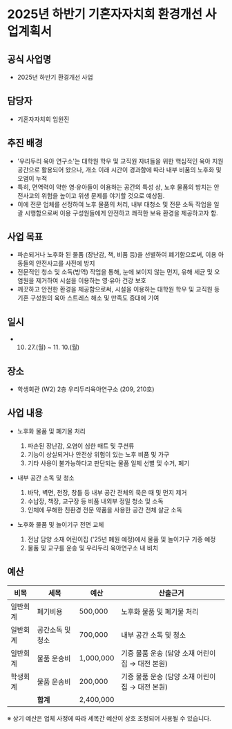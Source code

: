 
2025년 하반기 기혼자자치회 환경개선 사업계획서
===
## 공식 사업명
- 2025년 하반기 환경개선 사업 

## 담당자
-   기혼자자치회 임원진

## 추진 배경
-   '우리두리 육아 연구소'는 대학원 학우 및 교직원 자녀들을 위한 핵심적인 육아 지원 공간으로 활용되어 왔으나, 개소 이래 시간이 경과함에 따라 내부 비품의 노후화 및 오염이 누적
- 특히, 면역력이 약한 영·유아들이 이용하는 공간의 특성 상,  노후 물품의 방치는 안전사고의 위험을 높이고 위생 문제를 야기할 것으로 예상됨.
-  이에 전문 업체를 선정하여 노후 물품의 처리, 내부 대청소 및 전문 소독 작업을 일괄 시행함으로써 이용 구성원들에게 안전하고 쾌적한 보육 환경을 제공하고자 함.

## 사업 목표
- 파손되거나 노후화 된 물품 (장난감, 책, 비품 등)을 선별하여 폐기함으로써, 이용 아동들의 안전사고를 사전에 방지
-   전문적인 청소 및 소독(방역) 작업을 통해, 눈에 보이지 않는 먼지, 유해 세균 및 오염원을 제거하여 시설을 이용하는 영·유아 건강 보호
-   깨끗하고 안전한 환경을 제공함으로써, 시설을 이용하는 대학원 학우 및 교직원 등 기혼 구성원의 육아 스트레스 해소 및 만족도 증대에 기여

## 일시
- 10. 27.(월) ~ 11. 10.(월)

## 장소
- 학생회관 (W2) 2층 우리두리육아연구소 (209, 210호)

## 사업 내용
- 노후화 물품 및 폐기물 처리
  1) 파손된 장난감, 오염이 심한 매트 및 쿠션류
  2) 기능이 상실되거나 안전상 위험이 있는 노후 비품 및 가구
  3) 기타 사용이 불가능하다고 판단되는 물품 일체 선별 및 수거, 폐기

- 내부 공간 소독 및 청소
  1) 바닥, 벽면, 천장, 창틀 등 내부 공간 전체의 묵은 때 및 먼지 제거
  2) 수납장, 책장, 교구장 등 비품 내외부 정밀 청소 및 소독
  3) 인체에 무해한 친환경 전문 약품을 사용한 공간 전체 살균 소독
  
- 노후화 물품 및 놀이기구 전면 교체
  1) 전남 담양 소재 어린이집 ('25년 폐원 예정)에서 물품 및 놀이기구 기증 예정
  2) 물품 및 교구를 운송 및 우리두리 육아연구소 내 비치

## 예산

| **비목** | **세목** | **예산** | **산출근거** |
|----------|---------|----------|-------------|
| 일반회계   | 폐기비용 |500,000  | 노후화 물품 및 폐기물 처리 |
| 일반회계   | 공간소독 및 청소| 700,000  | 내부 공간 소독 및 청소  |
| 일반회계   | 물품 운송비| 1,000,000  | 기증 물품 운송 (담양 소재 어린이집 → 대전 본원) |
| 학생회계   | 물품 운송비| 200,000  | 기증 물품 운송 (담양 소재 어린이집 → 대전 본원) |
|           | **합계** | 2,400,000 |          |

※ 상기 예산은 업체 사정에 따라 세목간 예산이 상호 조정되어 사용될 수 있습니다.
